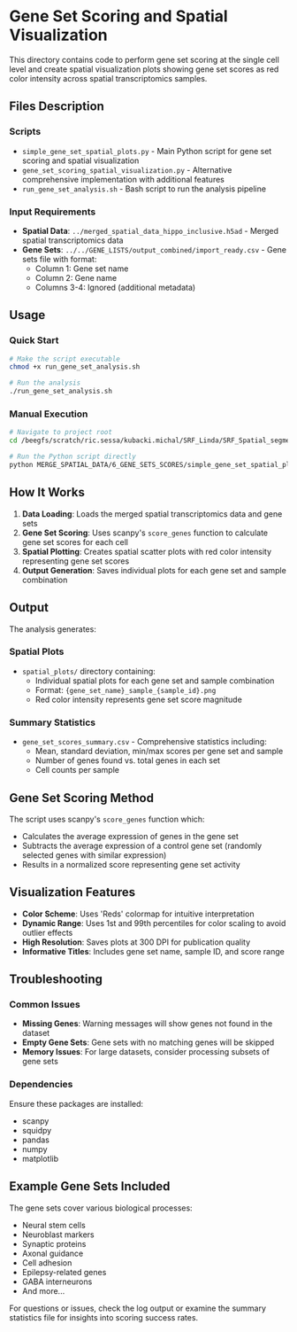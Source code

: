 # Gene Set Scoring and Spatial Visualization

This directory contains code to perform gene set scoring at the single cell level and create spatial visualization plots showing gene set scores as red color intensity across spatial transcriptomics samples.

## Files Description

### Scripts
- `simple_gene_set_spatial_plots.py` - Main Python script for gene set scoring and spatial visualization
- `gene_set_scoring_spatial_visualization.py` - Alternative comprehensive implementation with additional features
- `run_gene_set_analysis.sh` - Bash script to run the analysis pipeline

### Input Requirements
- **Spatial Data**: `../merged_spatial_data_hippo_inclusive.h5ad` - Merged spatial transcriptomics data
- **Gene Sets**: `../../GENE_LISTS/output_combined/import_ready.csv` - Gene sets file with format:
  - Column 1: Gene set name
  - Column 2: Gene name  
  - Columns 3-4: Ignored (additional metadata)

## Usage

### Quick Start
```bash
# Make the script executable
chmod +x run_gene_set_analysis.sh

# Run the analysis
./run_gene_set_analysis.sh
```

### Manual Execution
```bash
# Navigate to project root
cd /beegfs/scratch/ric.sessa/kubacki.michal/SRF_Linda/SRF_Spatial_segmentation

# Run the Python script directly
python MERGE_SPATIAL_DATA/6_GENE_SETS_SCORES/simple_gene_set_spatial_plots.py
```

## How It Works

1. **Data Loading**: Loads the merged spatial transcriptomics data and gene sets
2. **Gene Set Scoring**: Uses scanpy's `score_genes` function to calculate gene set scores for each cell
3. **Spatial Plotting**: Creates spatial scatter plots with red color intensity representing gene set scores
4. **Output Generation**: Saves individual plots for each gene set and sample combination

## Output

The analysis generates:

### Spatial Plots
- `spatial_plots/` directory containing:
  - Individual spatial plots for each gene set and sample combination
  - Format: `{gene_set_name}_sample_{sample_id}.png`
  - Red color intensity represents gene set score magnitude

### Summary Statistics
- `gene_set_scores_summary.csv` - Comprehensive statistics including:
  - Mean, standard deviation, min/max scores per gene set and sample
  - Number of genes found vs. total genes in each set
  - Cell counts per sample

## Gene Set Scoring Method

The script uses scanpy's `score_genes` function which:
- Calculates the average expression of genes in the gene set
- Subtracts the average expression of a control gene set (randomly selected genes with similar expression)
- Results in a normalized score representing gene set activity

## Visualization Features

- **Color Scheme**: Uses 'Reds' colormap for intuitive interpretation
- **Dynamic Range**: Uses 1st and 99th percentiles for color scaling to avoid outlier effects
- **High Resolution**: Saves plots at 300 DPI for publication quality
- **Informative Titles**: Includes gene set name, sample ID, and score range

## Troubleshooting

### Common Issues
- **Missing Genes**: Warning messages will show genes not found in the dataset
- **Empty Gene Sets**: Gene sets with no matching genes will be skipped
- **Memory Issues**: For large datasets, consider processing subsets of gene sets

### Dependencies
Ensure these packages are installed:
- scanpy
- squidpy  
- pandas
- numpy
- matplotlib

## Example Gene Sets Included

The gene sets cover various biological processes:
- Neural stem cells
- Neuroblast markers
- Synaptic proteins
- Axonal guidance
- Cell adhesion
- Epilepsy-related genes
- GABA interneurons
- And more...

For questions or issues, check the log output or examine the summary statistics file for insights into scoring success rates.